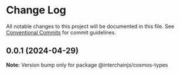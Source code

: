 # Change Log

All notable changes to this project will be documented in this file.
See [Conventional Commits](https://conventionalcommits.org) for commit guidelines.

## 0.0.1 (2024-04-29)

**Note:** Version bump only for package @interchainjs/cosmos-types
